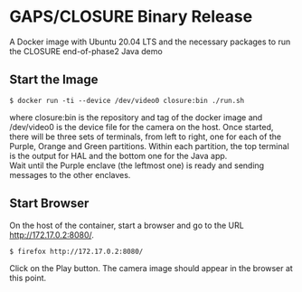 # GAPS/CLOSURE Binary Release

A Docker image with Ubuntu 20.04 LTS and the necessary packages to run the CLOSURE end-of-phase2 Java demo

## Start the Image
    $ docker run -ti --device /dev/video0 closure:bin ./run.sh
            
where closure:bin is the repository and tag of the docker image and /dev/video0 is the device file for the camera on the host. 
Once started, there will be three sets of terminals, from left to right, one for each of the Purple, Orange and Green partitions. Within each partition, the top terminal is the output for HAL and the bottom one for the Java app.  
Wait until the Purple enclave (the leftmost one) is ready and sending messages to the other enclaves. 

## Start Browser
On the host of the container, start a browser and go to the URL http://172.17.0.2:8080/. 

    $ firefox http://172.17.0.2:8080/

Click on the Play button. The camera image should appear in the browser at this point.
    